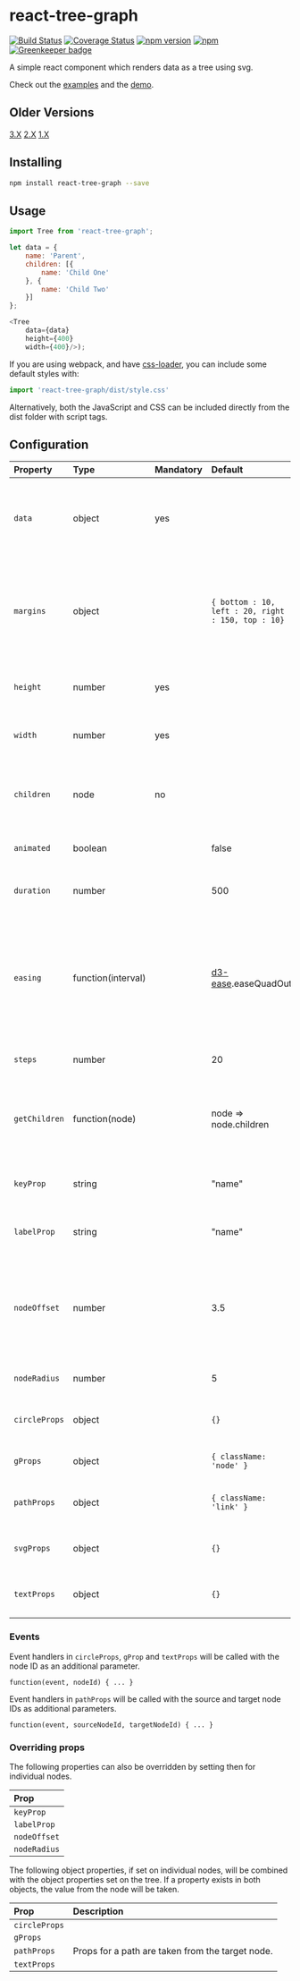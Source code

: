 <!--
  Title: React Tree Graph
  Description: A react library for generating a tree graph from data using d3.
  Author: James Brierley
-->

react-tree-graph
================

[![Build Status](https://travis-ci.org/jpb12/react-tree-graph.svg?branch=master)](https://travis-ci.org/jpb12/react-tree-graph) [![Coverage Status](https://coveralls.io/repos/github/jpb12/react-tree-graph/badge.svg?branch=master)](https://coveralls.io/github/jpb12/react-tree-graph?branch=master) [![npm version](https://img.shields.io/npm/v/react-tree-graph.svg?style=flat)](https://www.npmjs.com/package/react-tree-graph) [![npm](https://img.shields.io/npm/dt/react-tree-graph.svg)](https://www.npmjs.com/package/react-tree-graph) [![Greenkeeper badge](https://badges.greenkeeper.io/jpb12/react-tree-graph.svg)](https://greenkeeper.io/)

A simple react component which renders data as a tree using svg.

Check out the [examples](https://jpb12.github.io/react-tree-graph) and the [demo](https://jpb12.github.io/tree-viewer/).

Older Versions
--------------
[3.X](https://github.com/jpb12/react-tree-graph/tree/v3.3.0)
[2.X](https://github.com/jpb12/react-tree-graph/tree/v2.0.0)
[1.X](https://github.com/jpb12/react-tree-graph/tree/v1.7.2)

Installing
----------
```sh
npm install react-tree-graph --save
```

Usage
-----

```javascript
import Tree from 'react-tree-graph';

let data = {
	name: 'Parent',
	children: [{
		name: 'Child One'
	}, {
		name: 'Child Two'
	}]
};

<Tree
	data={data}
	height={400}
	width={400}/>);
```

If you are using webpack, and have [css-loader](https://www.npmjs.com/package/css-loader), you can include some default styles with:

```javascript
import 'react-tree-graph/dist/style.css'
```

Alternatively, both the JavaScript and CSS can be included directly from the dist folder with script tags.

Configuration
-------------

| Property | Type | Mandatory | Default | Description |
|:---|:---|:---|:---|:---|
| `data` | object | yes | | The data to be rendered as a tree. Must be in a format accepted by [d3.hierarchy](https://github.com/d3/d3-hierarchy/blob/master/README.md#hierarchy). |
| `margins` | object | | `{ bottom : 10, left : 20, right : 150, top : 10}` | The margins around the content. The right margin should be larger to include the rendered label text. |
| `height` | number | yes | | The height of the rendered tree, including margins. |
| `width` | number | yes | | The width of the rendered tree, including margins. |
| `children` | node | no | | Will be rendered as children of the SVG, before the links and nodes. |
| `animated` | boolean | | false | If true, the tree will animate. |
| `duration` | number | | 500 | The duration in milliseconds of animations. |
| `easing` | function(interval) | | [d3-ease](https://www.npmjs.com/package/d3-ease).easeQuadOut | The easing function for animations. Takes in a number between 0 and 1 and returns a number between 0 and 1. |
| `steps` | number | | 20 | The number of steps in animations. |
| `getChildren` | function(node) | | node => node.children | A function that returns the children for a node, or null/undefined if no children exist |
| `keyProp` | string | | "name" | The property on each node to use as a key. |
| `labelProp` | string | | "name" | The property on each node to render as label text. |
| `nodeOffset` | number | | 3.5 | The height offset for the label of a node. May need to be adjusted depending on radius and font size. |
| `nodeRadius` | number | | 5 | The radius of the rendered node. |
| `circleProps` | object | | `{}` | Props to be added to the `<circle>` element. |
| `gProps` | object | | `{ className: 'node' }` | Props to be added to the `<g>` element. |
| `pathProps` | object | | `{ className: 'link' }` | Props to be added to the `<path>` element. |
| `svgProps` | object | | `{}` | Props to be added to the `<svg>` element. |
| `textProps` | object | | `{}` | Props to be added to the `<text>` element. |

### Events

Event handlers in `circleProps`, `gProp` and `textProps` will be called with the node ID as an additional parameter.

`function(event, nodeId) { ... }`

Event handlers in `pathProps` will be called with the source and target node IDs as additional parameters.

`function(event, sourceNodeId, targetNodeId) { ... }`

### Overriding props

The following properties can also be overridden by setting then for individual nodes.

| Prop |
|:---|
| `keyProp` |
| `labelProp` |
| `nodeOffset` |
| `nodeRadius` |

The following object properties, if set on individual nodes, will be combined with the object properties set on the tree. If a property exists in both objects, the value from the node will be taken.

| Prop | Description |
|:---|:---|
| `circleProps` | |
| `gProps` | |
| `pathProps` | Props for a path are taken from the target node. |
| `textProps` | |
